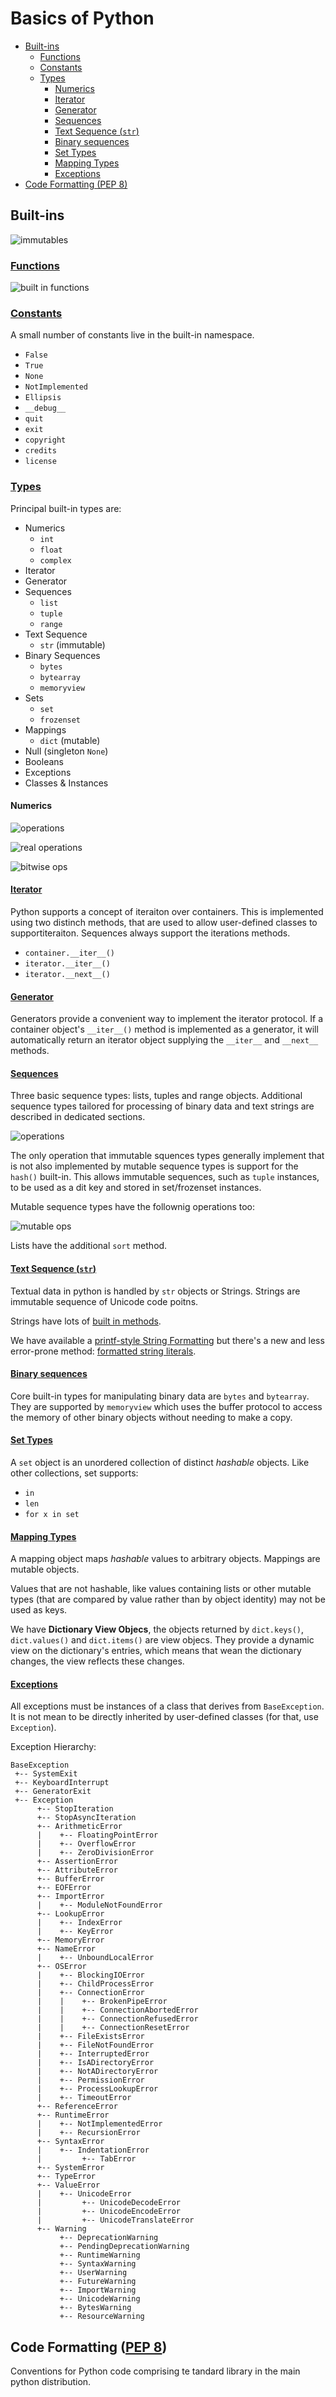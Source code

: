 # Basics of Python

- [Built-ins](#built-ins)
  - [Functions](#functions)
  - [Constants](#constants)
  - [Types](#types)
    - [Numerics](#numerics)
    - [Iterator](#iterator)
    - [Generator](#generator)
    - [Sequences](#sequences)
    - [Text Sequence (`str`)](#text-sequence-str)
    - [Binary sequences](#binary-sequences)
    - [Set Types](#set-types)
    - [Mapping Types](#mapping-types)
    - [Exceptions](#exceptions)
- [Code Formatting (PEP 8)](#code-formatting-pep-8)

## Built-ins

![immutables](./mutable.png)

### [Functions](https://docs.python.org/3/library/functions.html)

![built in functions](./functions.png)

### [Constants](https://docs.python.org/3/library/constants.html)

A small number of constants live in the built-in namespace.

- `False`
- `True`
- `None`
- `NotImplemented`
- `Ellipsis`
- `__debug__`
- `quit`
- `exit`
- `copyright`
- `credits`
- `license`

### [Types](https://docs.python.org/3/library/stdtypes.html)

Principal built-in types are:

- Numerics
  - `int`
  - `float`
  - `complex`
- Iterator
- Generator
- Sequences
  - `list`
  - `tuple`
  - `range`
- Text Sequence
  - `str` (immutable)
- Binary Sequences
  - `bytes`
  - `bytearray`
  - `memoryview`
- Sets
  - `set`
  - `frozenset`
- Mappings
  - `dict` (mutable)
- Null (singleton `None`)
- Booleans
- Exceptions
- Classes & Instances

#### Numerics

![operations](./numerics.png)

![real operations](./reals.png)

![bitwise ops](./bitwise.png)

#### [Iterator](https://docs.python.org/3/library/stdtypes.html#iterator-types)

Python supports a concept of iteraiton over containers. This is implemented using two distinch methods, that are used to allow user-defined classes to supportiteraiton. Sequences always support the iterations methods.

- `container.__iter__()`
- `iterator.__iter__()`
- `iterator.__next__()`

#### [Generator](https://docs.python.org/3/library/stdtypes.html#generator-types)

Generators provide a convenient way to implement the iterator protocol. If a container object's `__iter__()` method is implemented as a generator, it will automatically return an iterator object supplying the `__iter__` and `__next__` methods.

#### [Sequences](https://docs.python.org/3/library/stdtypes.html#sequence-types-list-tuple-range)

Three basic sequence types: lists, tuples and range objects. Additional sequence types tailored for processing of binary data and text strings are described in dedicated sections.

![operations](./sequences.png)

The only operation that immutable squences types generally implement that is not also implemented by mutable sequence types is support for the `hash()` built-in. This allows immutable sequences, such as `tuple` instances, to be used as a dit key and stored in set/frozenset instances.

Mutable sequence types have the follownig operations too:

![mutable ops](./mutablesequences.png)

Lists have the additional `sort` method.

#### [Text Sequence (`str`)](https://docs.python.org/3/library/stdtypes.html#text-sequence-type-str)

Textual data in python is handled by `str` objects or Strings. Strings are immutable sequence of Unicode code poitns.

Strings have lots of [built in methods](https://docs.python.org/3/library/stdtypes.html#string-methods).

We have available a [printf-style String Formatting](https://docs.python.org/3/library/stdtypes.html#printf-style-string-formatting) but there's a new and less error-prone method: [formatted string literals](https://docs.python.org/3/reference/lexical_analysis.html#f-strings).

#### [Binary sequences](https://docs.python.org/3/library/stdtypes.html#binary-sequence-types-bytes-bytearray-memoryview)

Core built-in types for manipulating binary data are `bytes` and `bytearray`. They are supported by `memoryview` which uses the buffer protocol to access the memory of other binary objects without needing to make a copy.

#### [Set Types](https://docs.python.org/3/library/stdtypes.html#set-types-set-frozenset)

A `set` object is an unordered collection of distinct _hashable_ objects. Like other collections, set supports:

- `in`
- `len`
- `for x in set`

#### [Mapping Types](https://docs.python.org/3/library/stdtypes.html#mapping-types-dict)

A mapping object maps _hashable_ values to arbitrary objects. Mappings are mutable objects.

Values that are not hashable, like values containing lists or other mutable types (that are compared by value rather than by object identity) may not be used as keys.

We have __Dictionary View Objecs__, the objects returned by `dict.keys()`, `dict.values()` and `dict.items()` are view objecs. They provide a dynamic view on the dictionary's entries, which means that wean the dictionary changes, the view reflects these changes.

#### [Exceptions](https://docs.python.org/3/library/exceptions.html#built-in-exceptions)

All exceptions must be instances of a class that derives from `BaseException`. It is not mean to be directly inherited by user-defined classes (for that, use `Exception`).

Exception Hierarchy:

```
BaseException
 +-- SystemExit
 +-- KeyboardInterrupt
 +-- GeneratorExit
 +-- Exception
      +-- StopIteration
      +-- StopAsyncIteration
      +-- ArithmeticError
      |    +-- FloatingPointError
      |    +-- OverflowError
      |    +-- ZeroDivisionError
      +-- AssertionError
      +-- AttributeError
      +-- BufferError
      +-- EOFError
      +-- ImportError
      |    +-- ModuleNotFoundError
      +-- LookupError
      |    +-- IndexError
      |    +-- KeyError
      +-- MemoryError
      +-- NameError
      |    +-- UnboundLocalError
      +-- OSError
      |    +-- BlockingIOError
      |    +-- ChildProcessError
      |    +-- ConnectionError
      |    |    +-- BrokenPipeError
      |    |    +-- ConnectionAbortedError
      |    |    +-- ConnectionRefusedError
      |    |    +-- ConnectionResetError
      |    +-- FileExistsError
      |    +-- FileNotFoundError
      |    +-- InterruptedError
      |    +-- IsADirectoryError
      |    +-- NotADirectoryError
      |    +-- PermissionError
      |    +-- ProcessLookupError
      |    +-- TimeoutError
      +-- ReferenceError
      +-- RuntimeError
      |    +-- NotImplementedError
      |    +-- RecursionError
      +-- SyntaxError
      |    +-- IndentationError
      |         +-- TabError
      +-- SystemError
      +-- TypeError
      +-- ValueError
      |    +-- UnicodeError
      |         +-- UnicodeDecodeError
      |         +-- UnicodeEncodeError
      |         +-- UnicodeTranslateError
      +-- Warning
           +-- DeprecationWarning
           +-- PendingDeprecationWarning
           +-- RuntimeWarning
           +-- SyntaxWarning
           +-- UserWarning
           +-- FutureWarning
           +-- ImportWarning
           +-- UnicodeWarning
           +-- BytesWarning
           +-- ResourceWarning
```

## Code Formatting ([PEP 8](https://www.python.org/dev/peps/pep-0008/))

Conventions for Python code comprising te tandard library in the main python distribution.
